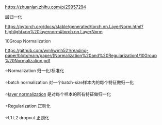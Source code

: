 https://zhuanlan.zhihu.com/p/29957294

层归一化

https://pytorch.org/docs/stable/generated/torch.nn.LayerNorm.html?highlight=nn%20layernorm#torch.nn.LayerNorm

10Group Normalization

https://github.com/wmhwmh521/reading-paper/blob/main/paper/(Normalization%20and%20Regularization)/10Group%20Normalization.pdf

⭐Normalization
归一化/标准化

⭐batch normalization
对一个batch-size样本内的每个特征做归一化

⭐[layer normalization](https://pytorch.org/docs/stable/generated/torch.nn.LayerNorm.html?highlight=nn%20layernorm#torch.nn.LayerNorm
)
是对每个样本的所有特征做归一化

⭐Regularization
正则化

⭐L1 L2 dropout 
正则化

